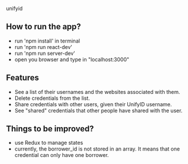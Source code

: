 unifyid


## How to run the app?
  * run 'npm install' in terminal
  * run 'npm run react-dev'
  * run 'npm run server-dev'
  * open you browser and type in "localhost:3000" 


## Features
  * See a list of their usernames and the websites associated with them.
  * Delete credentials from the list.
  * Share credentials with other users, given their UnifyID username.
  * See "shared" credentials that other people have shared with the user.

## Things to be improved?
  * use Redux to manage states
  * currently, the borrower_id is not stored in an array. It means that one credential can only have one borrower. 
  